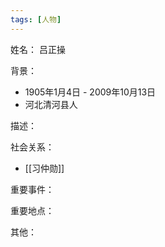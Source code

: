 ```yaml
---
tags: [人物]
---
```


姓名：
吕正操

背景：
- 1905年1月4日 - 2009年10月13日
- 河北清河县人

描述：

社会关系：
- [[习仲勋]]

重要事件：

重要地点：

其他：
